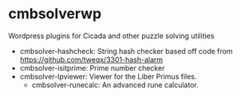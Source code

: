 # cmbsolverwp
Wordpress plugins for Cicada and other puzzle solving utilities

- cmbsolver-hashcheck: String hash checker based off code from https://github.com/tweqx/3301-hash-alarm
- cmbsolver-isitprime: Prime number checker
- cmbsolver-lpviewer: Viewer for the Liber Primus files.
  - cmbsolver-runecalc: An advanced rune calculator.
